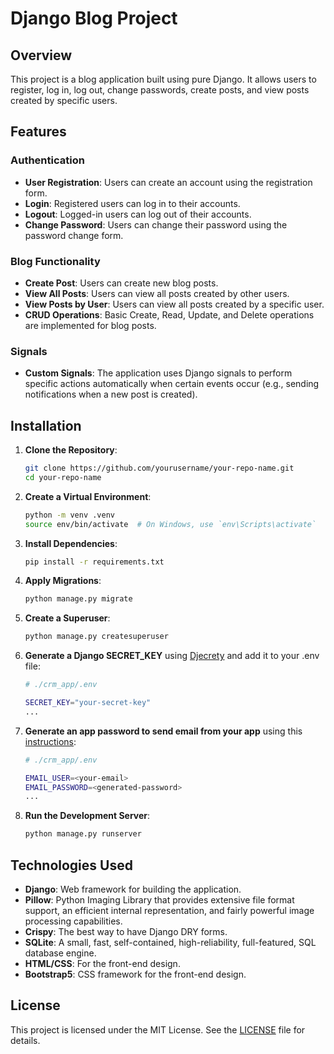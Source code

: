 # Django Blog Project

## Overview
This project is a blog application built using pure Django. It allows users to register, log in, log out, change passwords, create posts, and view posts created by specific users.

## Features

### Authentication
- **User Registration**: Users can create an account using the registration form.
- **Login**: Registered users can log in to their accounts.
- **Logout**: Logged-in users can log out of their accounts.
- **Change Password**: Users can change their password using the password change form.

### Blog Functionality
- **Create Post**: Users can create new blog posts.
- **View All Posts**: Users can view all posts created by other users.
- **View Posts by User**: Users can view all posts created by a specific user.
- **CRUD Operations**: Basic Create, Read, Update, and Delete operations are implemented for blog posts.

### Signals
- **Custom Signals**: The application uses Django signals to perform specific actions automatically when certain events occur (e.g., sending notifications when a new post is created).

## Installation

1. **Clone the Repository**:
    ```bash
    git clone https://github.com/yourusername/your-repo-name.git
    cd your-repo-name
    ```

2. **Create a Virtual Environment**:
    ```bash
    python -m venv .venv
    source env/bin/activate  # On Windows, use `env\Scripts\activate`
    ```

3. **Install Dependencies**:
    ```bash
    pip install -r requirements.txt
    ```

4. **Apply Migrations**:
    ```bash
    python manage.py migrate
    ```

5. **Create a Superuser**:
    ```bash
    python manage.py createsuperuser
    ```

6. **Generate a Django SECRET_KEY** using [Djecrety](https://djecrety.ir/) and add it to your .env file:

    ```bash
    # ./crm_app/.env

    SECRET_KEY="your-secret-key"
    ...
    ```
    
6. **Generate an app password to send email from your app** using this [instructions](https://support.google.com/accounts/answer/185833?hl=en):

    ```bash
    # ./crm_app/.env

    EMAIL_USER=<your-email>
    EMAIL_PASSWORD=<generated-password>
    ...
    ```

7. **Run the Development Server**:
    ```bash
    python manage.py runserver
    ```

## Technologies Used
- **Django**: Web framework for building the application.
- **Pillow**: Python Imaging Library that provides extensive file format support, an efficient internal representation, and fairly powerful image processing capabilities.
- **Crispy**: The best way to have Django DRY forms.
- **SQLite**: A small, fast, self-contained, high-reliability, full-featured, SQL database engine.
- **HTML/CSS**: For the front-end design.
- **Bootstrap5**: CSS framework for the front-end design.

## License
This project is licensed under the MIT License. See the [LICENSE](LICENSE) file for details.

